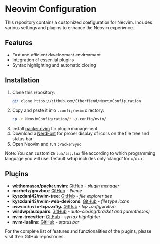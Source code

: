 # Neovim Configuration

This repository contains a customized configuration for Neovim. Includes various settings and plugins to enhance the Neovim experience.

## Features

- Fast and efficient development environment
- Integration of essential plugins
- Syntax highlighting and automatic closing

## Installation

1. Clone this repository:
   ```bash
   git clone https://github.com/Etherfiend/NeovimConfiguration
   
2. Copy and paste it into `.config/nvim` directory:
   ```bash
   cp -r NeovimConfiguration/* ~/.config/nvim/
   
4. Install [packer.nvim](https://github.com/wbthomason/packer.nvim) for plugin management
5. Download a [NerdFont](https://www.nerdfonts.com/) for proper display of icons on the file tree and status bar
7. Open Neovim and run `:PackerSync`

Note: You can customize `lua/lsp.lua` file according to which programming language you will use. Default setup includes only 'clangd' for c/c++.

## Plugins

- **wbthomason/packer.nvim**: [GitHub](https://github.com/wbthomason/packer.nvim)             _- plugin manager_
- **morhetz/gruvbox**: [GitHub](https://github.com/morhetz/gruvbox)                           _- theme_
- **kyazdani42/nvim-tree**: [GitHub](https://github.com/nvim-tree/nvim-tree.lua)              _- file explorer tree_
- **kyazdani42/nvim-web-devicons**: [GitHub](https://github.com/nvim-tree/nvim-web-devicons)  _- file type icons_
- **neovim/nvim-lspconfig**: [GitHub](https://github.com/neovim/nvim-lspconfig)               _- lsp configuration_
- **windwp/autopairs**: [GitHub](https://github.com/windwp/nvim-autopairs)                    _- auto-closing(bracket and parentheses)_
- **nvim-treesitter**: [GitHub](https://github.com/nvim-treesitter/nvim-treesitter)           _- syntax highlighter_
- **nvim-lualine**: [GitHub](https://github.com/nvim-lualine/lualine.nvim)                    _- status bar_

For the complete list of features and functionalities of the plugins, please visit their GitHub repositories.
